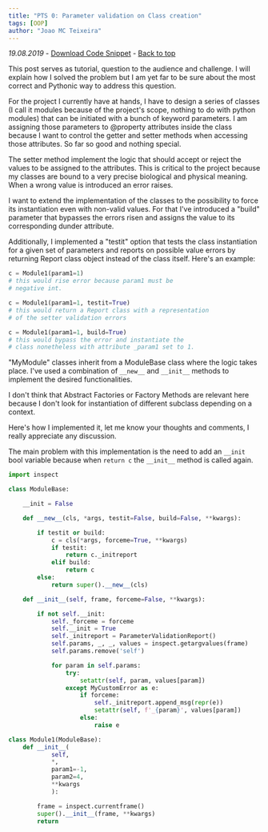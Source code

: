 ```yaml
---
title: "PTS 0: Parameter validation on Class creation"
tags: [OOP]
author: "Joao MC Teixeira"
---
```

_19.08.2019_ - [Download Code Snippet](https://github.com/PythonicThoughtsSnippets/PTS-Code-Snippets/blob/master/pts-0.py) - [Back to top](https://pythonicthoughtssnippets.github.io)

This post serves as tutorial, question to the audience and challenge. I will explain how I solved the problem but I am yet far to be sure about the most correct and Pythonic way to address this question.

For the project I currently have at hands, I have to design a series of classes (I call it modules because of the project's scope, nothing to do with python modules) that can be initiated with a bunch of keyword parameters. I am assigning those parameters to @property attributes inside the class because I want to control the getter and setter methods when accessing those attributes. So far so good and nothing special.

The setter method implement the logic that should accept or reject the values to be assigned to the attributes. This is critical to the project because my classes are bound to a very precise biological and physical meaning. When a wrong value is introduced an error raises.

I want to extend the implementation of the classes to the possibility to force its instantiation even with non-valid values. For that I've introduced a "build" parameter that bypasses the errors risen and assigns the value to its corresponding dunder attribute.

Additionally, I implemented a "testit" option that tests the class instantiation for a given set of parameters and reports on possible value errors by returning Report class object instead of the class itself.  Here's an example:

```python
c = Module1(param1=1)
# this would rise error because param1 must be
# negative int.

c = Module1(param1=1, testit=True)
# this would return a Report class with a representation
# of the setter validation errors

c = Module1(param1=1, build=True)
# this would bypass the error and instantiate the
# class nonetheless with attribute _param1 set to 1.
```

"MyModule" classes inherit from a ModuleBase class where the logic takes place. I've used a combination of `__new__` and `__init__` methods to implement the desired functionalities.

I don't think that Abstract Factories or Factory Methods are relevant here because I don't look for instantiation of different subclass depending on a context.

Here's how I implemented it, let me know your thoughts and comments, I really appreciate any discussion.

The main problem with this implementation is the need to add an `__init` bool variable because when `return c` the `__init__` method is called again.

```python
import inspect

class ModuleBase:

    __init = False

    def __new__(cls, *args, testit=False, build=False, **kwargs):

        if testit or build:
            c = cls(*args, forceme=True, **kwargs)
            if testit:
                return c._initreport
            elif build:
                return c
        else:
            return super().__new__(cls)

    def __init__(self, frame, forceme=False, **kwargs):

        if not self.__init:
            self._forceme = forceme
            self.__init = True
            self._initreport = ParameterValidationReport()
            self.params, _, _, values = inspect.getargvalues(frame)
            self.params.remove('self')

            for param in self.params:
                try:
                    setattr(self, param, values[param])
                except MyCustomError as e:
                    if forceme:
                        self._initreport.append_msg(repr(e))
                        setattr(self, f'_{param}', values[param])
                    else:
                        raise e

class Module1(ModuleBase):
    def __init__(
            self,
            *,
            param1=-1,
            param2=4,
            **kwargs
            ):

        frame = inspect.currentframe()
        super().__init__(frame, **kwargs)
        return
```
